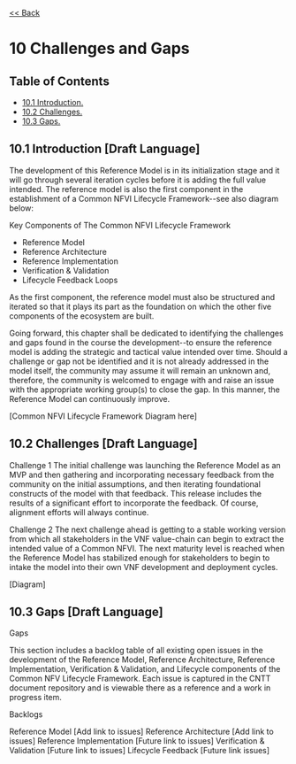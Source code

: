 [<< Back](../../ref_model)
# 10 Challenges and Gaps

## Table of Contents
* [10.1 Introduction.](#10.1)
* [10.2 Challenges.](#10.2)
* [10.3 Gaps.](#10.3)

<a name="10.1"></a>
## 10.1 Introduction [Draft Language]

The development of this Reference Model is in its initialization stage and it will go through several iteration cycles before it is adding the full value intended. The reference model is also the first component in the establishment of a Common NFVI Lifecycle Framework--see also diagram below:

Key Components of The Common NFVI Lifecycle Framework

- Reference Model
- Reference Architecture
- Reference Implementation
- Verification & Validation
- Lifecycle Feedback Loops

As the first component, the reference model must also be structured and iterated so that it plays its part as the foundation on which the other five components of the ecosystem are built.

Going forward, this chapter shall be dedicated to identifying the challenges and gaps found in the course the development--to ensure the reference model is adding the strategic and tactical value intended over time. Should a challenge or gap not be identified and it is not already addressed in the model itself, the community may assume it will remain an unknown and, therefore, the community is welcomed to engage with and raise an issue with the appropriate working group(s) to close the gap. In this manner, the Reference Model can continuously improve.

[Common NFVI Lifecycle Framework Diagram here]

<a name="10.2"></a>
## 10.2 Challenges [Draft Language]

Challenge 1
The initial challenge was launching the Reference Model as an MVP and then gathering and incorporating necessary feedback from the community on the initial assumptions, and then iterating foundational constructs of the model with that feedback. This release includes the results of a significant effort to incorporate the feedback. Of course, alignment efforts will always continue.

Challenge 2
The next challenge ahead is getting to a stable working version from which all stakeholders in the VNF value-chain can begin to extract the intended value of a Common NFVI. The next maturity level is reached when the Reference Model has stabilized enough for stakeholders to begin to intake the model into their own VNF development and deployment cycles.

[Diagram]

<a name="10.3"></a>
## 10.3 Gaps [Draft Language]

Gaps

This section includes a backlog table of all existing open issues in the development of the Reference Model, Reference Architecture, Reference Implementation, Verification & Validation, and Lifecycle components of the Common NFV Lifecycle Framework. Each issue is captured in the CNTT document repository and is viewable there as a reference and a work in progress item.

Backlogs

Reference Model [Add link to issues]
Reference Architecture [Add link to issues]
Reference Implementation [Future link to issues]
Verification & Validation [Future link to issues]
Lifecycle Feedback [Future link issues]
